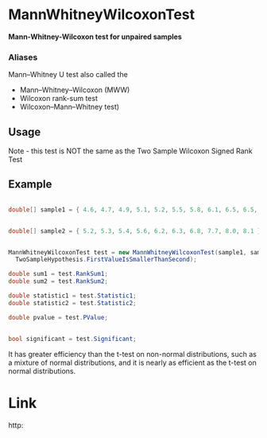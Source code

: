 ﻿# MannWhitneyWilcoxonTest

**Mann-Whitney-Wilcoxon test for unpaired samples**

### Aliases

Mann–Whitney U test also called the

- Mann–Whitney–Wilcoxon (MWW)
- Wilcoxon rank-sum test
- Wilcoxon–Mann–Whitney test)

## Usage

Note - this test is NOT the same as the Two Sample Wilcoxon Signed Rank Test

## Example

```csharp

double[] sample1 = { 4.6, 4.7, 4.9, 5.1, 5.2, 5.5, 5.8, 6.1, 6.5, 6.5, 7.2 };


double[] sample2 = { 5.2, 5.3, 5.4, 5.6, 6.2, 6.3, 6.8, 7.7, 8.0, 8.1 };


MannWhitneyWilcoxonTest test = new MannWhitneyWilcoxonTest(sample1, sample2,
  TwoSampleHypothesis.FirstValueIsSmallerThanSecond);

double sum1 = test.RankSum1; 
double sum2 = test.RankSum2; 

double statistic1 = test.Statistic1; 
double statistic2 = test.Statistic2; 

double pvalue = test.PValue; 


bool significant = test.Significant; 
```

It has greater efficiency than the t-test on non-normal distributions, such as a mixture of normal distributions, and it
is nearly as efficient as the t-test on normal distributions.

# Link

http:
